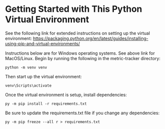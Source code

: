 # Getting Started with This Python Virtual Environment
See the following link for extended instructions on setting up the virtual environment:
https://packaging.python.org/en/latest/guides/installing-using-pip-and-virtual-environments/

Instructions below are for Windows operating systems. See above link for MacOS/Linux.
Begin by running the following in the metric-tracker directory:
```
python -m venv venv
```
Then start up the virtual environment:
```
venv\Scripts\activate
```
Once the virtual environment is setup, install dependencies:
```
py -m pip install -r requirements.txt
```
Be sure to update the requirements.txt file if you change any dependencies:
```
py -m pip freeze --all r > requirements.txt
```